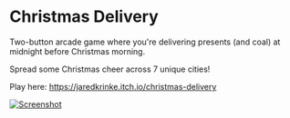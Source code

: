 # Christmas Delivery
Two-button arcade game where you're delivering presents (and coal) at midnight before Christmas morning.

Spread some Christmas cheer across 7 unique cities!

Play here:
https://jaredkrinke.itch.io/christmas-delivery

[![Screenshot](../web/web/XmasDeliveryScreenshot.png?raw=true)](https://jaredkrinke.itch.io/christmas-delivery)
